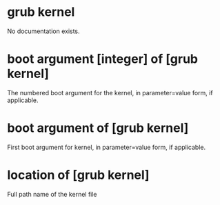 # grub kernel

No documentation exists.

# boot argument [integer] of [grub kernel]

The numbered boot argument for the kernel, in parameter=value form, if applicable.

# boot argument of [grub kernel]

First boot argument for kernel, in parameter=value form, if applicable.

# location of [grub kernel]

Full path name of the kernel file
